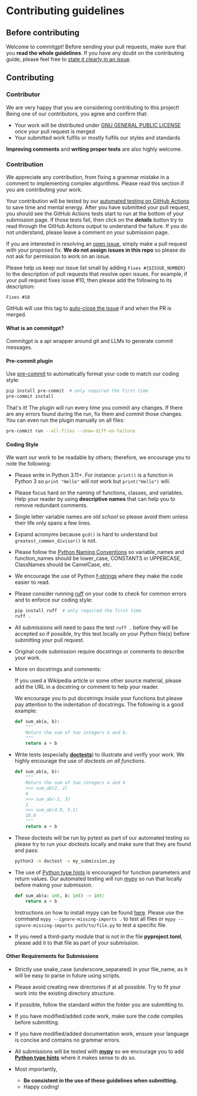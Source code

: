 # Contributing guidelines

## Before contributing

Welcome to commitgpt! Before sending your pull requests, make sure that you **read the whole guidelines**. If you have any doubt on the contributing guide, please feel free to [state it clearly in an issue](https://github.com/0x6flab/commitgpt/issues/new).

## Contributing

### Contributor

We are very happy that you are considering contributing to this project! Being one of our contributors, you agree and confirm that:

- Your work will be distributed under [GNU GENERAL PUBLIC LICENSE](LICENSE.md) once your pull request is merged
- Your submitted work fulfils or mostly fulfils our styles and standards

**Improving comments** and **writing proper tests** are also highly welcome.

### Contribution

We appreciate any contribution, from fixing a grammar mistake in a comment to implementing complex algorithms. Please read this section if you are contributing your work.

Your contribution will be tested by our [automated testing on GitHub Actions](https://github.com/0x6flab/commitgpt/actions) to save time and mental energy. After you have submitted your pull request, you should see the GitHub Actions tests start to run at the bottom of your submission page. If those tests fail, then click on the **_details_** button try to read through the GitHub Actions output to understand the failure. If you do not understand, please leave a comment on your submission page.

If you are interested in resolving an [open issue](https://github.com/0x6flab/commitgpt/issues), simply make a pull request with your proposed fix. **We do not assign issues in this repo** so please do not ask for permission to work on an issue.

Please help us keep our issue list small by adding `Fixes #{$ISSUE_NUMBER}` to the description of pull requests that resolve open issues.
For example, if your pull request fixes issue #10, then please add the following to its description:

```git
Fixes #10
```

GitHub will use this tag to [auto-close the issue](https://docs.github.com/en/issues/tracking-your-work-with-issues/linking-a-pull-request-to-an-issue) if and when the PR is merged.

#### What is an commitgpt?

Commitgpt is a api wrapper around git and LLMs to generate commit messages.

#### Pre-commit plugin

Use [pre-commit](https://pre-commit.com/#installation) to automatically format your code to match our coding style:

```bash
pip install pre-commit  # only required the first time
pre-commit install
```

That's it! The plugin will run every time you commit any changes. If there are any errors found during the run, fix them and commit those changes. You can even run the plugin manually on all files:

```bash
pre-commit run --all-files --show-diff-on-failure
```

#### Coding Style

We want our work to be readable by others; therefore, we encourage you to note the following:

- Please write in Python 3.11+. For instance: `print()` is a function in Python 3 so `print "Hello"` will _not_ work but `print("Hello")` will.
- Please focus hard on the naming of functions, classes, and variables. Help your reader by using **descriptive names** that can help you to remove redundant comments.
- Single letter variable names are _old school_ so please avoid them unless their life only spans a few lines.
- Expand acronyms because `gcd()` is hard to understand but `greatest_common_divisor()` is not.
- Please follow the [Python Naming Conventions](https://pep8.org/#prescriptive-naming-conventions) so variable_names and function_names should be lower_case, CONSTANTS in UPPERCASE, ClassNames should be CamelCase, etc.
- We encourage the use of Python [f-strings](https://realpython.com/python-f-strings/#f-strings-a-new-and-improved-way-to-format-strings-in-python) where they make the code easier to read.
- Please consider running [ruff](https://beta.ruff.rs/docs/tutorial/) on your code to check for common errors and to enforce our coding style:

  ```bash
  pip install ruff  # only required the first time
  ruff .
  ```

- All submissions will need to pass the test `ruff .` before they will be accepted so if possible, try this test locally on your Python file(s) before submitting your pull request.
- Original code submission require docstrings or comments to describe your work.
- More on docstrings and comments:

  If you used a Wikipedia article or some other source material, please add the URL in a docstring or comment to help your reader.

  We encourage you to put docstrings inside your functions but please pay attention to the indentation of docstrings. The following is a good example:

  ```python
  def sum_ab(a, b):
      """
      Return the sum of two integers a and b.
      """
      return a + b
  ```

- Write tests (especially [**doctests**](https://docs.python.org/3/library/doctest.html)) to illustrate and verify your work. We highly encourage the use of _doctests on all functions_.

  ```python
  def sum_ab(a, b):
      """
      Return the sum of two integers a and b
      >>> sum_ab(2, 2)
      4
      >>> sum_ab(-2, 3)
      1
      >>> sum_ab(4.9, 5.1)
      10.0
      """
      return a + b
  ```

- These doctests will be run by pytest as part of our automated testing so please try to run your doctests locally and make sure that they are found and pass:

  ```bash
  python3 -m doctest -v my_submission.py
  ```

- The use of [Python type hints](https://docs.python.org/3/library/typing.html) is encouraged for function parameters and return values. Our automated testing will run [mypy](http://mypy-lang.org) so run that locally before making your submission.

  ```python
  def sum_ab(a: int, b: int) -> int:
      return a + b
  ```

  Instructions on how to install mypy can be found [here](https://github.com/python/mypy). Please use the command `mypy --ignore-missing-imports .` to test all files or `mypy --ignore-missing-imports path/to/file.py` to test a specific file.

- If you need a third-party module that is not in the file **pyproject.toml**, please add it to that file as part of your submission.

#### Other Requirements for Submissions

- Strictly use snake_case (underscore_separated) in your file_name, as it will be easy to parse in future using scripts.
- Please avoid creating new directories if at all possible. Try to fit your work into the existing directory structure.
- If possible, follow the standard _within_ the folder you are submitting to.
- If you have modified/added code work, make sure the code compiles before submitting.
- If you have modified/added documentation work, ensure your language is concise and contains no grammar errors.
- All submissions will be tested with [**mypy**](http://www.mypy-lang.org) so we encourage you to add [**Python type hints**](https://docs.python.org/3/library/typing.html) where it makes sense to do so.

- Most importantly,
  - **Be consistent in the use of these guidelines when submitting.**
  - Happy coding!
